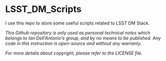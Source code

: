 # LSST_DM_Scripts
I use this repo to store some useful scripts related to LSST DM Stack.

_This Github repository is only used as personal technical notes which belongs to Ian Dell'Antonio's group, and by no means to be published. Any code in this instruction is open-source and without any warranty._

_For more details about copyright, please refer to the LICENSE file._
